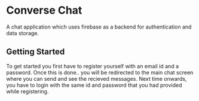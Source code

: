 # Converse Chat 

A chat application which uses firebase as a backend for authentication and data storage.

## Getting Started
To get started you first have to register yourself with an email id and a password.
Once this is done.. you will be redirected to the main chat screen where you can send and see the recieved messages.
Next time onwards, you have to login with the same id and password that you had provided while registering. 
 
